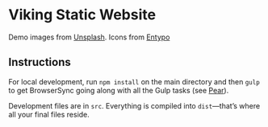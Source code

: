 # Viking Static Website

Demo images from [Unsplash](https://unsplash.com/).
Icons from [Entypo](http://entypo.com/)

## Instructions
For local development, run `npm install` on the main directory and then `gulp` to get BrowserSync going along with all the Gulp tasks (see [Pear](https://github.com/jrdnbwmn/Pear)).

Development files are in `src`. Everything is compiled into `dist`—that’s where all your final files reside.
